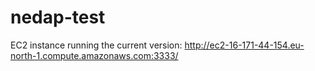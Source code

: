 # nedap-test

EC2 instance running the current version:
http://ec2-16-171-44-154.eu-north-1.compute.amazonaws.com:3333/